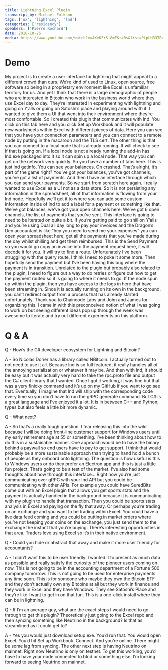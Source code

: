 ```yaml
---
title: Lightning Excel Plugin 
transcript_by: Michael Folkson
tags: ['ux', 'lightning', 'lnd']
categories: ['residency']
speakers: ['Pierre Rochard']
date: 2018-10-26
media: https://www.youtube.com/watch?v=AXeUZrS-8mE&t=0s&list=PLpLH33TRghT2jmuP9YQRo-e8gk969Q2F_&index=10
---
```


# Demo

My project is to create a user interface for lightning that might appeal to a different crowd than ours. We’re kind of used to Linux, open source, free software so being in a proprietary environment like Excel is unfamiliar territory for us. And yet I think that there is a large demographic of people who are interested in Bitcoin who work in the business world where they use Excel day to day. They’re interested in experimenting with lightning and going on Y’alls or going on Satoshi’s place and playing around with it. I wanted to give them a UI that went into their environment where they’re most comfortable. So I created this plugin that communicates with lnd. You click on this tab here and you click Set up Workbook and it will populate new worksheets within Excel with different pieces of data. Here you can see that you have your connection parameters and you can connect to a remote node by putting in the macaroon and the TLS cert. The other thing is that you can connect to a local node that is already running. It will check to see if that is going on. If a local node is not already running the add-in has lnd.exe packaged into it so it can spin up a local node. That way you can get on the network very quickly. So you have a number of tabs here. This is just lnd getinfo. You can see your balances. Oh crashed. That’s alright, it’s part of the game right? You’ve got your balances, you’ve got channels, you’ve got a list of payments. And then I have an interface through which you can send your payments. So we start from scratch here again. I really wanted to use Excel as a UI not as a data store. So it is not persisting any information in the spreadsheet, all of that information is flowing from your lnd node. Hopefully we’ll get it to where you can add some custom information inside of lnd to add a label for a payment or something like that. We’ve got balances, we’ve got your open channels here. We’ve got 6 open channels, the list of payments that you’ve sent. This interface is going to need to be iterated on quite a bit. If you’re getting paid to go shill on Y’alls and you’re using Dual all day long to pay your invoices and the Dragon’s Den accountant is like “hey you need to send me your expenses” you can open your spreadsheet here, get all the payments that you’ve made during the day whilst shilling and get them reimbursed. This is the Send Payment so you would go copy an invoice into the payment request here, it will decode it for you. It will try to find a route. Unfortunately I’ve been struggling with the query route, I think I need to poke it some more. Then hopefully send the payment but I’ve been having this bug where the payment is in transition. Unrelated to the plugin but probably also related to the plugin, I need to figure out a way to do retries or figure out how to get the payment routed so it is going to where it needs to go. If the node spun up within the plugin, then you have access to the logs in here that have been streaming in. Since it is actually running on its own in the background, you can’t redirect output from a process that has already started unfortunately. Thank you to Chaincode Labs and John and James for organizing this. I  came in with this preconceived notion of what I was going to work on but seeing different ideas pop up through the week was awesome to iterate and try out different experiments on this platform. 

# Q & A

Q - How’s the C# developer ecosystem for Lightning and Bitcoin?

A - So Nicolas Dorier has a library called NBitcoin. I actually turned out to not need to use it all. Because lnd is so full featured, it really handles all of the annoying serialization or whatever it may be. And then with lnd, it should be easy but it was actually very hard to take the rpc.proto file and output the C# client library that I wanted. Once I got it working, it was fine but that was a very finicky command and it’s up on my GitHub if you want to go see that. Eventually, I imagine that lnd will ship with the corresponding code every time so you don’t have to run the gRPC generate command. But C# is a great language and I’ve enjoyed it a lot. It is in between C++ and Python; types but also feels a little bit more dynamic.

Q - What next?

A - So that’s a really tough question. I fear releasing this into the wild because I will be doing front-line customer support for Windows users until my early retirement age at 55 or something. I’ve been thinking about how to do this in a sustainable manner. One approach would be to have the binary behind a paywall so end users have to pay to get support. I think that would probably be a more sustainable approach than trying to hand hold a bunch of people as they onboard onto lightning. The question is how useful is this to Windows users or do they prefer an Electron app and this is just a little fun project. That’s going to be a test of the market. I’ve also had some thoughts about how through this interface… Right now you’re just communicating over gRPC with your lnd API but you could be communicating with other APIs. For example you could have SuredBits come out with an Excel plugin that allows you get sports stats and the payment is actually handled in the background because it is communicating with my plugin to handle that transaction. Then you could be sports stats analysis in Excel and paying on the fly that away. Or perhaps you’re trading on an exchange and you want to be trading within Excel. You could have a live data feed coming and you could be putting in market orders where you’re not keeping your coins on the exchange, you just send them to the exchange the instant that you’re buying. There’s interesting opportunities in that area. Traders love using Excel so it’s in their native environment.

Q - Could you hide or abstract that away and make it more user friendly for accountants?

A - I didn’t want this to be user friendly. I wanted it to present as much data as possible and really satisfy the curiosity of the pioneer users coming on now. This is not going to be in the accounting department of a Fortune 500 company tomorrow. This is not going to be used for enterprise payments any time soon. This is for someone who maybe they own the Bitcoin ETF and they don’t actually own any Bitcoins at all but they work in finance and they work in Excel and they have Windows. They see Satoshi’s Place and they’re like I want to get in on that fun. This is a one-click install where they can be in lightning. 

Q - If I’m an average guy, what are the exact steps I would need to go through to get this plugin? Theoretically just going to the Excel repo and then syncing something like Neutrino in the background? Is that as streamlined as it could get to?

A - Yes you would just download setup.exe. You’d run that. You would open Excel. You’d hit Set up Workbook. Connect. And you’re online. There might be some lag from syncing. The other next step is having Neutrino on mainnet. Right now Neutrino is only on testnet. To get this working, you’d have to have your node connected to btcd or something else. I’m looking forward to seeing Neutrino on mainnet.
